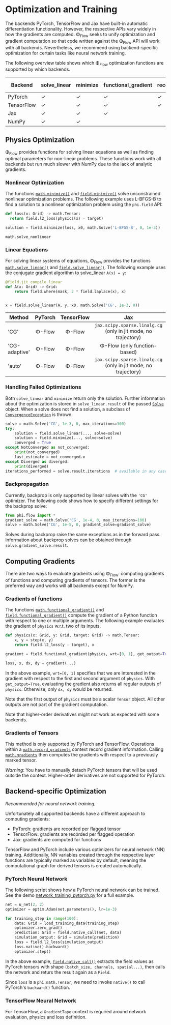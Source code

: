 # Optimization and Training
The backends PyTorch, TensorFlow and Jax have built-in automatic differentiation functionality.
However, the respective APIs vary widely in how the gradients are computed.
Φ<sub>Flow</sub> seeks to unify optimization and gradient computation so that code written against the Φ<sub>Flow</sub> API will work with all backends.
Nevertheless, we recommend using backend-specific optimization for certain tasks like neural network training.

The following overview table shows which Φ<sub>Flow</sub> optimization functions are supported by which backends.

| Backend    | solve_linear | minimize | functional_gradient | record_gradients | NN Training |
|------------|-------|----------|---------------------|------------------|-------------|
| PyTorch    | ✓     | ✓        |   ✓                 |    ✓             |   ✓         |
| TensorFlow | ✓     | ✓        |   ✓                 |    ✓             |   ✓         |
| Jax        | ✓     | ✓        |   ✓                 |                  |             |
| NumPy      | ✓     | ✓        |                     |                  |             |


## Physics Optimization
Φ<sub>Flow</sub> provides functions for solving linear equations as well as finding optimal parameters for non-linear problems.
These functions work with all backends but run much slower with NumPy due to the lack of analytic gradients.

### Nonlinear Optimization
The functions [`math.minimize()`](phi/math/#phi.math.minimize) and [`field.minimize()`](phi/field/#phi.field.minimize)
solve unconstrained nonlinear optimization problems.
The following example uses L-BFGS-B to find a solution to a nonlinear optimization problem using the `phi.field` API:
```python
def loss(x: Grid) -> math.Tensor:
  return field.l2_loss(physics(x) - target)

solution = field.minimize(loss, x0, math.Solve('L-BFGS-B', 0, 1e-3))
```

`math.solve_nonlinear`


### Linear Equations
For solving linear systems of equations, Φ<sub>Flow</sub> provides the functions
[`math.solve_linear()`](phi/math/#phi.math.solve_linear) and [`field.solve_linear()`](phi/field/#phi.field.solve_linear).
The following example uses the conjugate gradient algorithm to solve_linear `A(x) = y`:

```python
@field.jit_compile_linear
def A(x: Grid) -> Grid:
    return field.where(mask, 2 * field.laplace(x), x)


x = field.solve_linear(A, y, x0, math.Solve('CG', 1e-3, 0))
```

| Method        | PyTorch | TensorFlow |                               Jax                              |                           NumPy                          |
|---------------|:-------:|:----------:|:--------------------------------------------------------------:|:--------------------------------------------------------:|
| 'CG'          |  Φ-Flow |   Φ-Flow   | `jax.scipy.sparse.linalg.cg` (only in jit mode, no trajectory) |         `scipy.sparse.linalg.cg` (no trajectory)         |
| 'CG-adaptive' |  Φ-Flow |   Φ-Flow   |                  Φ-Flow (only function-based)                  |                          Φ-Flow                          |
| 'auto'        |  Φ-Flow |   Φ-Flow   | `jax.scipy.sparse.linalg.cg` (only in jit mode, no trajectory) | `scipy.sparse.linalg.spsolve` (only for sparse matrices) |

### Handling Failed Optimizations
Both `solve_linear` and `minimize` return only the solution.
Further information about the optimization is stored in `solve_linear.result` of the passed [`Solve`](phi/math/#phi.math.Solve) object.
When a solve does not find a solution, a subclass of
[`ConvergenceException`](phi/math/#phi.math.ConvergenceException) is thrown.

```python
solve = math.Solve('CG', 1e-3, 0, max_iterations=300)
try:
    solution = field.solve_linear(..., solve=solve)
    solution = field.minimize(..., solve=solve)
    converged = True
except NotConverged as not_converged:
    print(not_converged)
    last_estimate = not_converged.x
except Diverged as diverged:
    print(diverged)
iterations_performed = solve.result.iterations  # available in any case
```

### Backpropagation
Currently, backprop is only supported by linear solves with the `'CG'` optimizer.
The following code shows how to specify different settings for the backprop solve:
```python
from phi.flow import *
gradient_solve = math.Solve('CG', 1e-4, 0, max_iterations=100)
solve = math.Solve('CG', 1e-5, 0, gradient_solve=gradient_solve)
```
Solves during backprop raise the same exceptions as in the forward pass.
Information about backprop solves can be obtained through `solve.gradient_solve.result`.


## Computing Gradients
There are two ways to evaluate gradients using Φ<sub>Flow</sub>:
computing gradients of functions and computing gradients of tensors.
The former is the preferred way and works will all backends except for NumPy.

### Gradients of functions
The functions
[`math.functional_gradient()`](phi/math/#phi.math.functional_gradient) and
[`field.functional_gradient()`](phi/field/#phi.field.functional_gradient)
compute the gradient of a Python function with respect to one or multiple arguments.
The following example evaluates the gradient of `physics` w.r.t. two of its inputs.
```python
def physics(x: Grid, y: Grid, target: Grid) -> math.Tensor:
    x, y = step(x, y)
    return field.l2_loss(y - target), x

gradient = field.functional_gradient(physics, wrt=[0, 1], get_output=True)

loss, x, dx, dy = gradient(...)
```
In the above example, `wrt=[0, 1]` specifies that we are interested in the gradient with respect to the first and second argument of `physics`.
With `get_output=True`, evaluating the gradient also returns all regular outputs of `physics`.
Otherwise, only `dx, dy` would be returned.

Note that the first output of `physics` must be a scalar `Tensor` object.
All other outputs are not part of the gradient computation.

Note that higher-order derivatives might not work as expected with some backends.


### Gradients of Tensors
This method is only supported by PyTorch and TensorFlow.
Operations within a [`math.record_gradients`](phi/math/#phi.math.record_gradients)
context record gradient information.
Calling [`math.gradients`](phi/math/#phi.math.gradients)
then computes the gradients with respect to a previously marked tensor.

*Warning*: You have to manually detach PyTorch tensors that will be used outside the context.
Higher-order derivatives are not supported for PyTorch.


## Backend-specific Optimization
*Recommended for neural network training.*

Unfortunately all supported backends have a different approach to computing gradients:

* PyTorch: gradients are recorded per flagged tensor
* TensorFlow: gradients are recorded per flagged operation
* Jax: gradients are computed for functions

TensorFlow and PyTorch include various optimizers for neural network (NN) training.
Additionally, NN variables created through the respective layer functions are typically marked as variables by default,
meaning the computational graph for derived tensors is created automatically.

### PyTorch Neural Network
The following script shows how a PyTorch neural network can be trained.
See the demo [network_training_pytorch.py](https://github.com/tum-pbs/PhiFlow/blob/master/demos/network_training_pytorch.py)
for a full example.
```python
net = u_net(2, 2)
optimizer = optim.Adam(net.parameters(), lr=1e-3)

for training_step in range(100):
    data: Grid = load_training_data(training_step)
    optimizer.zero_grad()
    prediction: Grid = field.native_call(net, data)
    simulation_output: Grid = simulate(prediction)
    loss = field.l2_loss(simulation_output)
    loss.native().backward()
    optimizer.step()
```
In the above example, [`field.native_call()`](phi/field/#phi.field.native_call)
extracts the field values as PyTorch tensors with shape `(batch_size, channels, spatial...)`,
then calls the network and returs the result again as a `Field`.

Since `loss` is a `phi.math.Tensor`, we need to invoke `native()` to call PyTorch's `backward()` function.

### TensorFlow Neural Network
For TensorFlow, a `GradientTape` context is required around network evaluation, physics and loss definition.

